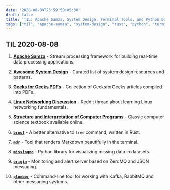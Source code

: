 ```yaml
---
date: '2020-08-08T23:59:59+05:30'
draft: false
title: 'TIL: Apache Samza, System Design, Terminal Tools, and Python Data Visualization'
tags: ["til", "apache-samza", "system-design", "rust", "python", "terminal-tools", "data-visualization"]
---
```


## TIL 2020-08-08

1. **[Apache Samza](https://samza.apache.org/)** - Stream processing framework for building real-time data processing applications.

2. **[Awesome System Design](https://github.com/madd86/awesome-system-design)** - Curated list of system design resources and patterns.

3. **[Geeks for Geeks PDFs](https://github.com/dufferzafar/geeksforgeeks.pdf/releases)** - Collection of GeeksforGeeks articles compiled into PDFs.

4. **[Linux Networking Discussion](https://www.reddit.com/r/ITCareerQuestions/comments/i669yn/ive_been_in_tech_for_8_years_and_dont_know_shit/)** - Reddit thread about learning Linux networking fundamentals.

5. **[Structure and Interpretation of Computer Programs](https://sarabander.github.io/sicp/html/index.xhtml)** - Classic computer science textbook available online.

6. **[`broot`](https://dystroy.org/broot/install/)** - A better alternative to `tree` command, written in Rust.

7. **[`mdr`](https://github.com/MichaelMure/mdr)** - Tool that renders Markdown beautifully in the terminal.

8. **[`missingno`](https://github.com/ResidentMario/missingno)** - Python library for visualizing missing data in datasets.

9. **[`origin`](https://git.sr.ht/~chiefnoah/origin/tree/master/README.md)** - Monitoring and alert server based on ZeroMQ and JSON messaging.

10. **[`plumber`](https://github.com/batchcorp/plumber)** - Command-line tool for working with Kafka, RabbitMQ and other messaging systems.